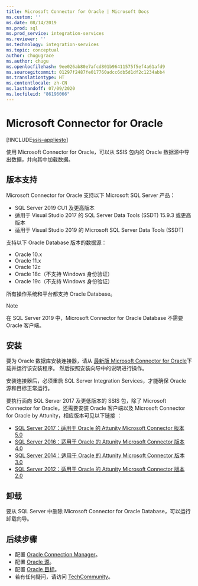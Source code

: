 ```yaml
---
title: Microsoft Connector for Oracle | Microsoft Docs
ms.custom: ''
ms.date: 08/14/2019
ms.prod: sql
ms.prod_service: integration-services
ms.reviewer: ''
ms.technology: integration-services
ms.topic: conceptual
author: chugugrace
ms.author: chugu
ms.openlocfilehash: 9ee026ab80e7afcd801b96411575f5ef4a61afd9
ms.sourcegitcommit: 01297f2487fe017760adcc6db5d1df2c1234abb4
ms.translationtype: HT
ms.contentlocale: zh-CN
ms.lasthandoff: 07/09/2020
ms.locfileid: "86196066"
---
```

# <a name="microsoft-connector-for-oracle"></a>Microsoft Connector for Oracle

[!INCLUDE[ssis-appliesto](../../includes/ssis-appliesto-ssvrpluslinux-asdb-asdw-xxx.md)]

使用 Microsoft Connector for Oracle，可以从 SSIS 包内的 Oracle 数据源中导出数据，并向其中加载数据。

## <a name="version-support"></a>版本支持

Microsoft Connector for Oracle 支持以下 Microsoft SQL Server 产品：

- SQL Server 2019 CU1 及更高版本
- 适用于 Visual Studio 2017 的 SQL Server Data Tools (SSDT) 15.9.3 或更高版本
- 适用于 Visual Studio 2019 的 Microsoft SQL Server Data Tools (SSDT)

支持以下 Oracle Database 版本的数据源：

- Oracle 10.x
- Oracle 11.x
- Oracle 12c
- Oracle 18c（不支持 Windows 身份验证）
- Oracle 19c（不支持 Windows 身份验证）

所有操作系统和平台都支持 Oracle Database。
> [!NOTE]
>
> 在 SQL Server 2019 中，Microsoft Connector for Oracle Database 不需要 Oracle 客户端。

## <a name="installation"></a>安装

要为 Oracle 数据库安装连接器，请从 [最新版 Microsoft Connector for Oracle](https://www.microsoft.com/download/details.aspx?id=58228)下载并运行该安装程序。 然后按照安装向导中的说明进行操作。

安装连接器后，必须重启 SQL Server Integration Services，才能确保 Oracle 源和目标正常运行。

要执行面向 SQL Server 2017 及更低版本的 SSIS 包，除了 Microsoft Connector for Oracle，还需要安装 Oracle 客户端以及 Microsoft Connector for Oracle by Attunity，相应版本可见以下链接  ：

- [SQL Server 2017：适用于 Oracle 的 Attunity Microsoft Connector 版本 5.0](https://www.microsoft.com/download/details.aspx?id=55179)
- [SQL Server 2016：适用于 Oracle 的 Attunity Microsoft Connector 版本 4.0](https://www.microsoft.com/download/details.aspx?id=52950)
- [SQL Server 2014：适用于 Oracle 的 Attunity Microsoft Connector 版本 3.0](https://www.microsoft.com/download/details.aspx?id=44582)
- [SQL Server 2012：适用于 Oracle 的 Attunity Microsoft Connector 版本 2.0](https://www.microsoft.com/download/details.aspx?id=29283)

## <a name="uninstallation"></a>卸载

要从 SQL Server 中删除 Microsoft Connector for Oracle Database，可以运行卸载向导。

## <a name="next-steps"></a>后续步骤

- 配置 [Oracle Connection Manager](oracle-connection-manager.md)。
- 配置 [Oracle 源](oracle-source.md)。
- 配置 [Oracle 目标](oracle-destination.md)。
- 若有任何疑问，请访问 [TechCommunity](https://aka.ms/AA5u35j)。
